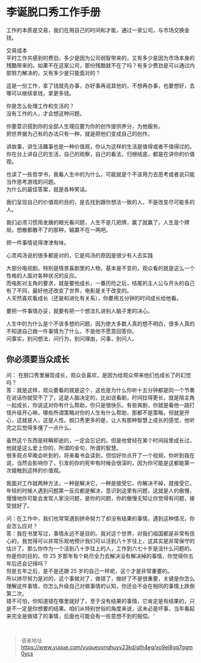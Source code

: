# 李诞脱口秀工作手册
工作的本质是交易，我们在用自己的时间和才能，通过一家公司，与市场交换金钱。

交易成本  
平时工作共感到的费劲，多少是因为公司弱智带来的，又有多少是因为市场本身的残酷带来的。如果不在这家公司，那份残酷就不在了吗？有多少费劲是可以通过内部努力解决的，又有多少是只能面对的？

这是一份工作，拿了钱就先办事，办好事再说其他的，不想再办事，也要想好，去哪可以继续拿钱，拿更多钱。

你是怎么处理工作和生活的？  
没有工作的人，才会想这种问题。

你要意识搭到你的全部人生理应要为你的创作提供养分，为他服务。  
把世界据为己有的办法只有一种，就是把他们变成自己的创作。

讲故事，讲生活趣事也是一种价值观，你认为这样的生活是值得或者不值得过的。  
你在台上讲自己的生活，自己的观察，自己的看法，归根结底，都是在讲你的价值观。

也读了一些哲学书，我看人生中的为什么，可能就是个不该用力去思考或者说只能当作思考游戏的问题。  
为什么的最佳答案，就是各种笑话。

我们呈现自己的价值观的目的，是去找到跟你想法一致的人，不是改变尽可能多的人。

我们必须习惯用发展的眼光看问题，人生不是几把牌，赢了就赢了，人生是个牌局，想散都散不了的那种，输赢不在一两吧。

把一件事情说得津津有味。

心灵鸡汤说的很多都是对的，它是鸡汤的原因是很少有人去实践

大部分电视剧，特别是情景喜剧里的人物，基本是不变的，观众看的就是这么一个性格的人面对各种状况的反应。  
而电影对主角的要求，就是要他成长，一番历险之后，结尾的主人公与开头的自己有了不同，最好他还改变了世界，电影是关于改变的。  
人天然喜欢看成长（还是和进化有关系），你要用五分钟的时间成长给他看。

要把一件事情办妥，就要有把一个想法扎进别人脑子里的决心。

人生中的为什么是个不该多想的问题，因为绝大多数人真的想不明白，很多人真的不知道自己做一件事情为了什么，不是他不愿意回答你。  
问事实，别问想法，问行为，别问理由，问事，别问人。

## 你必须要当众成长

问： 在脱口秀里展现成长，观众会喜欢，是因为给观众带来他们也成长了的幻觉吗？  
答：就是这样，观众要看的就是这个，这也是为什么你听十五分钟都是同一个节奏在说话你就受不了了，这是人脑决定的，比如说看剧，时间拉得更长，就是陪主角一起成长，你说这对你有什么帮助，你只是很快乐。有些爽剧，你就是看他一路打怪升级开心嘛，哪些所谓策略对你的人生有什么帮助，那都不是策略，但就是开心，这就是人，这是人性。脱口秀更多的是，让人有那种智慧上成长的感觉，他听完之后觉得多懂了一点什么。

虽然这个东西是转瞬即逝的，一定会忘记的。但是他曾经在某个时间段里成长过，他就是这么爱上你的，所谓的金句，所谓的智慧。  
很多观点早晚会听到的，将来看书会读到，但恰好你点开了一个视频，你听到我在说，当然会影响你了，引发的你的死牢有时候会很深的，因为你可能是这都能第一次接触到这样的价值观。

我面对工作就两种方法，一种是解决它，一种是接受它。你解决不掉，就接受它。年轻的时候人遇到问题第一反应都是解决，意识到这里有问题，这就是人的傲慢，慢慢地你可能会发现人家没问题，是你的问题，你的傲慢无知让你觉得有问题，接受就好了。

问：在工作中，我们也常常遇到拼命努力了却没有结果的事情，遇到这种情况，你会怎么应对？  
答：我在书里写过，事情永远不是目的。我对这个世界，对我们祖国都是非常有信心的，我觉得可以非常乐观地预计我们可以活到八十岁往上，这其实是非常保守的估计了。那么你作为一个活到八十岁往上的人，工作到六七十岁是没什么问题的。你是你的目的。你 25 岁那年有个耗尽全力去解决没有解决掉的事情，你觉得你五年后还会记得吗？  
但是五年之后，是不是还跟 25 岁的自己一样呢，这个才是非常重要的。  
所以拼尽努力是对的，这个事做对了，做错了，做好了不是很重要，关键是你怎么理解这件事情，你怎么升级自己对做事情的认知，你还会不会在相同的事情上跌倒第二次。  
错不可怕，你知道错在哪里就好了，至于没有结果的事情，它肯定是有结果的，只是不一定是你想要的结果。咱们从特别世俗的角度来说，这未必是坏事，当年看起来完全是做错了的事情，后面也可能会有一些意想不到的报偿。‘

<br>
  
> 语雀地址 https://www.yuque.com/yuqueyonghuyv23kd/qth4eg/xo9el8gg7ggm0ycs